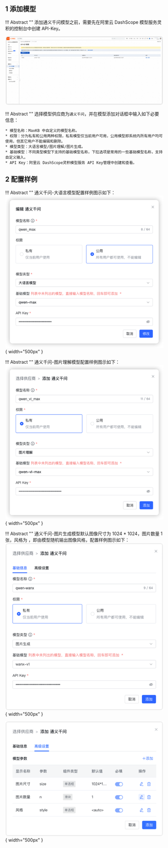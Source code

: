 ## 1 添加模型

!!! Abstract ""
    添加通义千问模型之前，需要先在阿里云 DashScope 模型服务灵积的控制台中创建 API-Key。

![通义千问 APIkey](../../img/model/tongyi_apikey.png)

!!! Abstract ""
    选择模型供应商为`通义千问`，并在模型添加对话框中输入如下必要信息：

    * 模型名称：MaxKB 中自定义的模型名称。  
    * 权限：分为私有和公用两种权限，私有模型仅当前用户可用，公用模型即系统内所有用户均可使用，但其它用户不能编辑和删除。   
    * 模型类型：大语言模型/图片理解/图片生成。   
    * 基础模型：不同类型模型下支持的基础模型名称，下拉选项是常用的一些基础模型名称，支持自定义输入。        
    * API Key：阿里云 DashScope灵积模型服务 API Key管理中创建和查看。

## 2 配置样例

!!! Abstract ""
    通义千问-大语言模型配置样例图示如下：
![通义千问 大语言模型](../../img/model/tongyi_llm.png){ width="500px" }

!!! Abstract ""
    通义千问-图片理解模型配置样例图示如下：
![通义千问 图片模型](../../img/model/tongyi_vision.png){ width="500px" }

!!! Abstract ""
    通义千问-图片生成模型默认图像尺寸为 1024 * 1024，图片数量 1 张，风格为 <auto>，即由模型随机输出图像风格，配置样例图示如下：
![通义千问 图片模型](../../img/model/tongyi_vision_gen1.png){ width="500px" } 

![通义千问 图片模型](../../img/model/tongyi_vision_gen2.png){ width="500px" }
